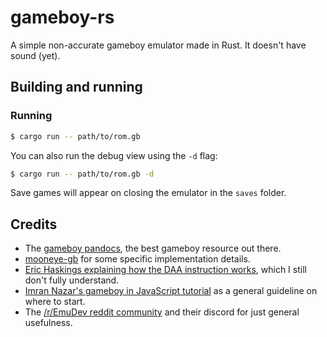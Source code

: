 # gameboy-rs
A simple non-accurate gameboy emulator made in Rust. It doesn't have sound (yet).

## Building and running
### Running
```bash
$ cargo run -- path/to/rom.gb
```
You can also run the debug view using the `-d` flag:
```bash
$ cargo run -- path/to/rom.gb -d
```

Save games will appear on closing the emulator in the `saves` folder.

## Credits
- The [gameboy pandocs](https://gbdev.io/pandocs/), the best gameboy resource out there.
- [mooneye-gb](https://github.com/Gekkio/mooneye-gb) for some specific implementation details.
- [Eric Haskings explaining how the DAA instruction works](https://ehaskins.com/2018-01-30%20Z80%20DAA/), which I still don't fully understand.
- [Imran Nazar's gameboy in JavaScript tutorial](http://imrannazar.com/GameBoy-Emulation-in-JavaScript) as a general guideline on where to start.
- The [/r/EmuDev reddit community](https://www.reddit.com/r/EmuDev/) and their discord for just general usefulness.
